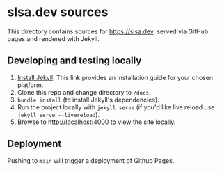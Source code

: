 # slsa.dev sources

This directory contains sources for https://slsa.dev, served via GitHub pages
and rendered with Jekyll.

## Developing and testing locally

1.  [Install Jekyll](https://jekyllrb.com/docs/installation/#guides). This link provides an installation guide for your chosen platform.
2.  Clone this repo and change directory to `/docs`.
3.  `bundle install` (to install Jekyll's dependencies).
4.  Run the project locally with `jekyll serve` (if you'd like live reload use `jekyll serve --livereload`).
5.  Browse to http://localhost:4000 to view the site locally.

## Deployment

Pushing to `main` will trigger a deployment of Github Pages.
